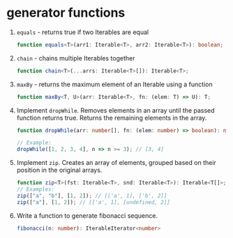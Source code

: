 # generator functions

1. `equals` - returns true if two Iterables are equal

   ```typescript
   function equals<T>(arr1: Iterable<T>, arr2: Iterable<T>): boolean;
   ```

2. `chain` - chains multiple Iterables together

   ```typescript
   function chain<T>(...arrs: Iterable<T>[]): Iterable<T>;
   ```

3. `maxBy` - returns the maximum element of an Iterable using a function

   ```typescript
   function maxBy<T, U>(arr: Iterable<T>, fn: (elem: T) => U): T;
   ```

4. Implement `dropWhile`. Removes elements in an array until the passed function
   returns true. Returns the remaining elements in the array.

   ```typescript
   function dropWhile(arr: number[], fn: (elem: number) => boolean): number[];

   // Example:
   dropWhile([1, 2, 3, 4], n => n >= 3); // [3, 4]
   ```

5. Implement `zip`. Creates an array of elements, grouped based on their
   position in the original arrays.

   ```typescript
   function zip<T>(fst: Iterable<T>, snd: Iterable<T>): Iterable<T[]>;
   // Examples:
   zip(["a", "b"], [1, 2]); // [['a', 1], ['b', 2]]
   zip(["a"], [1, 2]); // [['a', 1], [undefined, 2]]
   ```

6. Write a function to generate fibonacci sequence.

   ```typescript
   fibonacci(n: number): IterableIterator<number>
   ```

